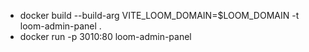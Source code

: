 - docker build --build-arg VITE_LOOM_DOMAIN=$LOOM_DOMAIN -t loom-admin-panel .
- docker run -p 3010:80 loom-admin-panel